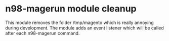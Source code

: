# n98-magerun module cleanup

This module removes the folder /tmp/magento which is really annoying during development.
The module adds an event listener which will be called after each n98-magerun command.
